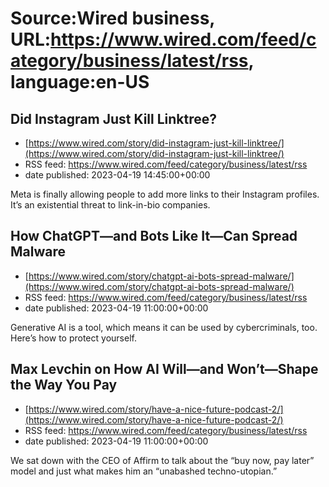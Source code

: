 # Source:Wired business, URL:https://www.wired.com/feed/category/business/latest/rss, language:en-US

## Did Instagram Just Kill Linktree?
 - [https://www.wired.com/story/did-instagram-just-kill-linktree/](https://www.wired.com/story/did-instagram-just-kill-linktree/)
 - RSS feed: https://www.wired.com/feed/category/business/latest/rss
 - date published: 2023-04-19 14:45:00+00:00

Meta is finally allowing people to add more links to their Instagram profiles. It’s an existential threat to link-in-bio companies.

## How ChatGPT—and Bots Like It—Can Spread Malware
 - [https://www.wired.com/story/chatgpt-ai-bots-spread-malware/](https://www.wired.com/story/chatgpt-ai-bots-spread-malware/)
 - RSS feed: https://www.wired.com/feed/category/business/latest/rss
 - date published: 2023-04-19 11:00:00+00:00

Generative AI is a tool, which means it can be used by cybercriminals, too. Here’s how to protect yourself.

## Max Levchin on How AI Will—and Won’t—Shape the Way You Pay
 - [https://www.wired.com/story/have-a-nice-future-podcast-2/](https://www.wired.com/story/have-a-nice-future-podcast-2/)
 - RSS feed: https://www.wired.com/feed/category/business/latest/rss
 - date published: 2023-04-19 11:00:00+00:00

We sat down with the CEO of Affirm to talk about the “buy now, pay later” model and just what makes him an “unabashed techno-utopian.”

